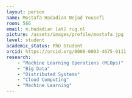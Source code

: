 ```yaml
---
layout: person
name: Mostafa Hadadian Nejad Yousefi
room: 566
email: m.hadadian [at] rug.nl
picture: /assets/images/profile/mostafa.jpg
level: student
academic_status: PhD Student
orcid: https://orcid.org/0000-0003-4675-9111
research:
    - "Machine Learning Operations (MLOps)"
    - "Big Data"
    - "Distributed Systems"
    - "Cloud Computing"
    - "Machine Learning"
---
```

